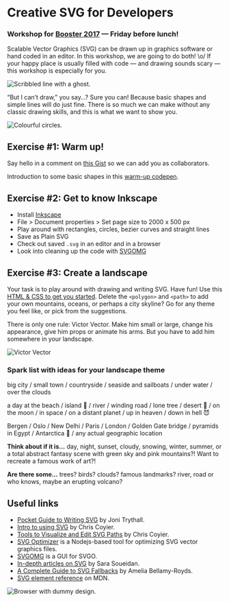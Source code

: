 # Creative SVG for Developers

### Workshop for [Booster 2017](https://www.boosterconf.no/talks/860) — Friday before lunch!

Scalable Vector Graphics (SVG) can be drawn up in graphics software or hand coded in an editor. In this workshop, we are going to do both! \o/ If your happy place is usually filled with code — and drawing sounds scary — this workshop is especially for you.

![Scribbled line with a ghost.](https://cdn.rawgit.com/bring/booster2017-svg/master/scary.svg)

“But I can’t draw,” you say…? Sure you can! Because basic shapes and simple lines will do just fine. There is so much we can make without any classic drawing skills, and this is what we want to show you.

![Colourful circles.](https://cdn.rawgit.com/bring/booster2017-svg/master/circles.svg)

## Exercise #1: Warm up!

Say hello in a comment on [this Gist](https://gist.github.com/elisabethirgens/093e1d79bf9af4bd8db0c4a38ab8c433) so we can add you as collaborators.

Introduction to some basic shapes in this
[warm-up codepen](http://codepen.io/elisabethirg/pen/cf1b662d258fcc495c765a6e5b7ef3ad).

## Exercise #2: Get to know Inkscape

* Install [Inkscape](http://inkscape.org/)
* File > Document properties > Set page size to 2000 x 500 px
* Play around with rectangles, circles, bezier curves and straight lines
* Save as Plain SVG
* Check out saved `.svg` in an editor and in a browser
* Look into cleaning up the code with [SVGOMG](https://jakearchibald.github.io/svgomg/)

## Exercise #3: Create a landscape

Your task is to play around with drawing and writing SVG. Have fun! Use this [HTML & CSS to get you started](https://bring.github.io/booster2017-svg/). Delete the `<polygon>` and `<path>` to add your own mountains, oceans, or perhaps a city skyline? Go for any theme you feel like, or pick from the suggestions.

There is only one rule: Victor Vector. Make him small or large, change his appearance, give him props or animate his arms. But you have to add him somewhere in your landscape.

![Victor Vector](https://cdn.rawgit.com/bring/booster2017-svg/1beca2f6/victor.svg)

### Spark list with ideas for your landscape theme

big city / small town / countryside / seaside and sailboats / under water / over the clouds

a day at the beach / island 🌴 / river / winding road / lone tree / desert 🐪 / on the moon / in space / on a distant planet / up in heaven / down in hell 😈

Bergen / Oslo / New Delhi / Paris / London / Golden Gate bridge / pyramids in Egypt / Antarctica 🐧 / any actual geographic location

**Think about if it is…** day, night, sunset, cloudy, snowing, winter, summer, or a total abstract fantasy scene with green sky and pink mountains?! Want to recreate a famous work of art?!

**Are there some…** trees? birds? clouds? famous landmarks? river, road or who knows, maybe an erupting volcano?

## Useful links

* [Pocket Guide to Writing SVG](http://svgpocketguide.com/book/) by Joni Trythall.
* [Intro to using SVG](https://css-tricks.com/using-svg/) by Chris Coyier.
* [Tools to Visualize and Edit SVG Paths](https://css-tricks.com/tools-visualize-edit-svg-paths-kinda/) by Chris Coyier.
* [SVG Optimizer](https://github.com/svg/svgo) is a Nodejs-based tool for optimizing SVG vector graphics files.
* [SVGOMG](https://jakearchibald.github.io/svgomg/) is a GUI for SVGO.
* [In-depth articles on SVG](https://sarasoueidan.com/tags/svg/) by Sara Soueidan.
* [A Complete Guide to SVG Fallbacks](https://css-tricks.com/a-complete-guide-to-svg-fallbacks/) by Amelia Bellamy-Royds.
* [SVG element reference](https://developer.mozilla.org/en-US/docs/Web/SVG/Element) on MDN.

![Browser with dummy design.](https://cdn.rawgit.com/bring/booster2017-svg/master/browser.svg)

